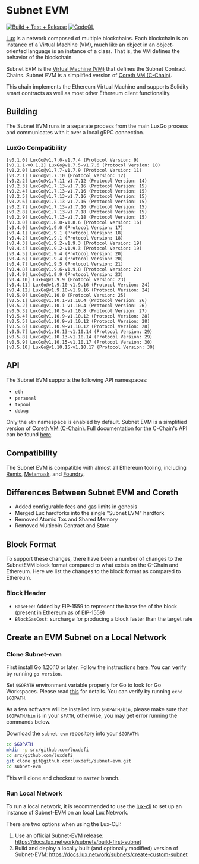 # Subnet EVM

[![Build + Test + Release](https://github.com/luxdefi/subnet-evm/actions/workflows/lint-tests-release.yml/badge.svg)](https://github.com/luxdefi/subnet-evm/actions/workflows/lint-tests-release.yml)
[![CodeQL](https://github.com/luxdefi/subnet-evm/actions/workflows/codeql-analysis.yml/badge.svg)](https://github.com/luxdefi/subnet-evm/actions/workflows/codeql-analysis.yml)

[Lux](https://docs.lux.network/overview/getting-started/lux-platform) is a network composed of multiple blockchains.
Each blockchain is an instance of a Virtual Machine (VM), much like an object in an object-oriented language is an instance of a class.
That is, the VM defines the behavior of the blockchain.

Subnet EVM is the [Virtual Machine (VM)](https://docs.lux.network/learn/lux/virtual-machines) that defines the Subnet Contract Chains. Subnet EVM is a simplified version of [Coreth VM (C-Chain)](https://github.com/luxdefi/coreth).

This chain implements the Ethereum Virtual Machine and supports Solidity smart contracts as well as most other Ethereum client functionality.

## Building

The Subnet EVM runs in a separate process from the main LuxGo process and communicates with it over a local gRPC connection.

### LuxGo Compatibility

```text
[v0.1.0] LuxGo@v1.7.0-v1.7.4 (Protocol Version: 9)
[v0.1.1-v0.1.2] LuxGo@v1.7.5-v1.7.6 (Protocol Version: 10)
[v0.2.0] LuxGo@v1.7.7-v1.7.9 (Protocol Version: 11)
[v0.2.1] LuxGo@v1.7.10 (Protocol Version: 12)
[v0.2.2] LuxGo@v1.7.11-v1.7.12 (Protocol Version: 14)
[v0.2.3] LuxGo@v1.7.13-v1.7.16 (Protocol Version: 15)
[v0.2.4] LuxGo@v1.7.13-v1.7.16 (Protocol Version: 15)
[v0.2.5] LuxGo@v1.7.13-v1.7.16 (Protocol Version: 15)
[v0.2.6] LuxGo@v1.7.13-v1.7.16 (Protocol Version: 15)
[v0.2.7] LuxGo@v1.7.13-v1.7.16 (Protocol Version: 15)
[v0.2.8] LuxGo@v1.7.13-v1.7.18 (Protocol Version: 15)
[v0.2.9] LuxGo@v1.7.13-v1.7.18 (Protocol Version: 15)
[v0.3.0] LuxGo@v1.8.0-v1.8.6 (Protocol Version: 16)
[v0.4.0] LuxGo@v1.9.0 (Protocol Version: 17)
[v0.4.1] LuxGo@v1.9.1 (Protocol Version: 18)
[v0.4.2] LuxGo@v1.9.1 (Protocol Version: 18)
[v0.4.3] LuxGo@v1.9.2-v1.9.3 (Protocol Version: 19)
[v0.4.4] LuxGo@v1.9.2-v1.9.3 (Protocol Version: 19)
[v0.4.5] LuxGo@v1.9.4 (Protocol Version: 20)
[v0.4.6] LuxGo@v1.9.4 (Protocol Version: 20)
[v0.4.7] LuxGo@v1.9.5 (Protocol Version: 21)
[v0.4.8] LuxGo@v1.9.6-v1.9.8 (Protocol Version: 22)
[v0.4.9] LuxGo@v1.9.9 (Protocol Version: 23)
[v0.4.10] LuxGo@v1.9.9 (Protocol Version: 23)
[v0.4.11] LuxGo@v1.9.10-v1.9.16 (Protocol Version: 24)
[v0.4.12] LuxGo@v1.9.10-v1.9.16 (Protocol Version: 24)
[v0.5.0] LuxGo@v1.10.0 (Protocol Version: 25)
[v0.5.1] LuxGo@v1.10.1-v1.10.4 (Protocol Version: 26)
[v0.5.2] LuxGo@v1.10.1-v1.10.4 (Protocol Version: 26)
[v0.5.3] LuxGo@v1.10.5-v1.10.8 (Protocol Version: 27)
[v0.5.4] LuxGo@v1.10.9-v1.10.12 (Protocol Version: 28)
[v0.5.5] LuxGo@v1.10.9-v1.10.12 (Protocol Version: 28)
[v0.5.6] LuxGo@v1.10.9-v1.10.12 (Protocol Version: 28)
[v0.5.7] LuxGo@v1.10.13-v1.10.14 (Protocol Version: 29)
[v0.5.8] LuxGo@v1.10.13-v1.10.14 (Protocol Version: 29)
[v0.5.9] LuxGo@v1.10.15-v1.10.17 (Protocol Version: 30)
[v0.5.10] LuxGo@v1.10.15-v1.10.17 (Protocol Version: 30)
```

## API

The Subnet EVM supports the following API namespaces:

- `eth`
- `personal`
- `txpool`
- `debug`

Only the `eth` namespace is enabled by default.
Subnet EVM is a simplified version of [Coreth VM (C-Chain)](https://github.com/luxdefi/coreth).
Full documentation for the C-Chain's API can be found [here](https://docs.lux.network/apis/node/apis/c-chain).

## Compatibility

The Subnet EVM is compatible with almost all Ethereum tooling, including [Remix](https://docs.lux.network/build/dapp/smart-contracts/remix-deploy), [Metamask](https://docs.lux.network/build/dapp/chain-settings), and [Foundry](https://docs.lux.network/build/dapp/smart-contracts/toolchains/foundry).

## Differences Between Subnet EVM and Coreth

- Added configurable fees and gas limits in genesis
- Merged Lux hardforks into the single "Subnet EVM" hardfork
- Removed Atomic Txs and Shared Memory
- Removed Multicoin Contract and State

## Block Format

To support these changes, there have been a number of changes to the SubnetEVM block format compared to what exists on the C-Chain and Ethereum. Here we list the changes to the block format as compared to Ethereum.

### Block Header

- `BaseFee`: Added by EIP-1559 to represent the base fee of the block (present in Ethereum as of EIP-1559)
- `BlockGasCost`: surcharge for producing a block faster than the target rate

## Create an EVM Subnet on a Local Network

### Clone Subnet-evm

First install Go 1.20.10 or later. Follow the instructions [here](https://go.dev/doc/install). You can verify by running `go version`.

Set `$GOPATH` environment variable properly for Go to look for Go Workspaces. Please read [this](https://go.dev/doc/code) for details. You can verify by running `echo $GOPATH`.

As a few software will be installed into `$GOPATH/bin`, please make sure that `$GOPATH/bin` is in your `$PATH`, otherwise, you may get error running the commands below.

Download the `subnet-evm` repository into your `$GOPATH`:

```sh
cd $GOPATH
mkdir -p src/github.com/luxdefi
cd src/github.com/luxdefi
git clone git@github.com:luxdefi/subnet-evm.git
cd subnet-evm
```

This will clone and checkout to `master` branch.

### Run Local Network

To run a local network, it is recommended to use the [lux-cli](https://github.com/luxdefi/lux-cli#lux-cli) to set up an instance of Subnet-EVM on an local Lux Network.

There are two options when using the Lux-CLI:

1. Use an official Subnet-EVM release: https://docs.lux.network/subnets/build-first-subnet
2. Build and deploy a locally built (and optionally modified) version of Subnet-EVM: https://docs.lux.network/subnets/create-custom-subnet
